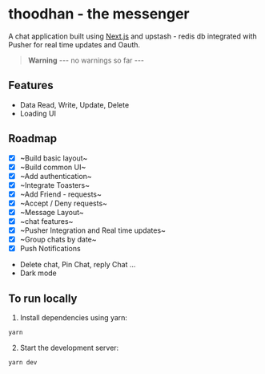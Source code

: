 # thoodhan - the messenger

A chat application built using [Next.js](https://nextjs.org/) and upstash - redis db integrated with Pusher for real time updates and Oauth.

> **Warning**
> --- no warnings so far ---

## Features

- Data Read, Write, Update, Delete
- Loading UI

## Roadmap

- [x] ~Build basic layout~
- [x] ~Build common UI~
- [x] ~Add authentication~
- [x] ~Integrate Toasters~
- [x] ~Add Friend - requests~
- [x] ~Accept / Deny requests~
- [x] ~Message Layout~
- [x] ~chat features~
- [x] ~Pusher Integration and Real time updates~
- [x] ~Group chats by date~
- [x] Push Notifications
- Delete chat, Pin Chat, reply Chat ...
- Dark mode

## To run locally

1. Install dependencies using yarn:

```sh
yarn
```

2. Start the development server:

```sh
yarn dev
```
